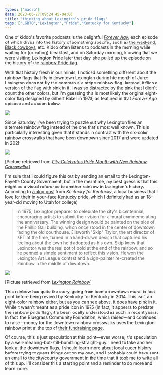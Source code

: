```yaml
---
types: ["macro"]
date: 2023-06-27T09:24:45-04:00
title: "thinking about Lexington's pride flags"
tags: ["LGBTQ","Lexington","Pride","Kentucky for Kentucky"]
---
```

One of kiddo's favorite podcasts is the delightful *[Forever Ago](https://www.brainson.org/collection/forever-ago-podcast)*, each episode of which dives into the history of something specific, such as [the weekend](https://www.brainson.org/episode/2023/06/21/tgif-where-did-the-weekend-come-from), [Black cowboys](https://www.brainson.org/episode/2023/06/14/yeehaw-the-hidden-history-of-black-cowboys), etc. Kiddo often listens to podcasts in the morning while waiting for (or eating) breakfast, and on Saturday morning, knowing that we were visiting Lexington Pride later that day, she pulled up the episode on the history of the [rainbow Pride flag](https://www.brainson.org/episode/2023/06/07/flying-colors-the-story-of-the-rainbow-pride-flag). 

With that history fresh in our minds, I noticed something different about the rainbow flags that fly in downtown Lexington during hte month of June: Lexington does not fly the common six-stripe rainbow flag. Instead, it flies a version of the flag with pink in it. I was so distracted by the pink that I didn't count the other colors, but I'm guessing this is most likely the original eight-color flag designed by Gilbert Baker in 1978, as featured in that *Forever Ago* episode and as seen below. 

![](https://upload.wikimedia.org/wikipedia/commons/thumb/5/5e/Gay_flag_8.svg/512px-Gay_flag_8.svg.png)

Since Saturday, I've been trying to puzzle out why Lexington flies an alternate rainbow flag instead of the one that's most well known. This is particularly interesting given that it stands in contrast with the six-color rainbow crosswalks that have been downtown since 2017 and were updated in 2021:

![](https://www.lexingtonky.gov/sites/default/files/2021-06/Crosswalk.jpg)

[Picture retrieved from *[City Celebrates Pride Month with New Rainbow Crosswalks](https://www.lexingtonky.gov/news/06-07-2021/city-celebrates-pride-month-new-rainbow-crosswalks)*]

I'm sure that I could figure this out by sending an email to the Lexington-Fayette County Government, but in the meantime, my best guess is that this might be a visual reference to another rainbow in Lexington's history. According to [a blog post](https://kyforky.com/blogs/journal/lexington-rainbow) from *Kentucky for Kentucky*, a local business that I love for their in-your-face Kentucky pride, which I definitely had as an 18-year-old moving to Utah for college) 

> In 1975, Lexington prepared to celebrate the city's bicentennial, encouraging artists to submit their vision for a mural commemorating the anniversary. The winning design would be painted on the side of the Phillip Gall building, which once stood in the center of downtown facing the old courthouse. Ellsworth "Skip" Taylor, the art director of KET at the time, turned in a hand-drawn design that captured his feeling about the town he'd adopted as his own. Skip knew that Lexington was the real pot of gold at the end of the rainbow, and so he penned a simple sentiment to reflect this vision. He won the Lexington Art League contest and a sign-painter re-created the Rainbow in the middle of downtown.

![](https://cdn.shopify.com/s/files/1/0066/4947/9229/articles/LexRainbowBlog1_1024x1024.jpg?v=1542300625)

[Picture retrieved from *[Lexington Rainbow](https://kyforky.com/blogs/journal/lexington-rainbow)*]

This rainbow has quite the story, going from iconic downtown mural to lost print before being revived by Kentucky for Kentucky in 2014. This isn't an eight-color rainbow either, but as you can see above, it does have pink in it. While it wasn't meant as a pride icon in 1975 (in fact, it appears to predate the rainbow pride flag), it's been locally understood as such in recent years. In fact, the Bluegrass Community Foundation, which raised—and continues to raise—money for the downtown rainbow crosswalks uses the Lexington rainbow print at the top of [their fundraising page](https://bgcf.givingfuel.com/rainbow).

Of course, this is just speculation at this point—even worse, it's speculation by a well-meaning-but-still-bumbling-straight-guy. I need to take another look at the downtown flags, I should learn more about local queer history before trying to guess things out on my own, and I probably could have sent an email to the city/county government in the time that it took me to write all of this up. I'll consider this a starting point and a reminder to do more and learn more.
